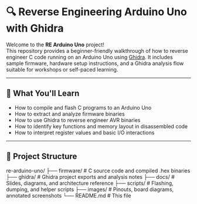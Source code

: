 # 🔍 Reverse Engineering Arduino Uno with Ghidra

Welcome to the **RE Arduino Uno** project!  
This repository provides a beginner-friendly walkthrough of how to reverse engineer C code running on an Arduino Uno using [Ghidra](https://ghidra-sre.org/). It includes sample firmware, hardware setup instructions, and a Ghidra analysis flow suitable for workshops or self-paced learning.

---

## 🧠 What You'll Learn

- How to compile and flash C programs to an Arduino Uno
- How to extract and analyze firmware binaries
- How to use Ghidra to reverse engineer AVR binaries
- How to identify key functions and memory layout in disassembled code
- How to interpret register values and basic I/O interactions

---

## 📁 Project Structure

re-arduino-uno/
├── firmware/ # C source code and compiled .hex binaries
├── ghidra/ # Ghidra project exports and analysis notes
├── docs/ # Slides, diagrams, and architecture reference
├── scripts/ # Flashing, dumping, and helper scripts
├── images/ # Pinouts, board diagrams, annotated screenshots
└── README.md # This file
